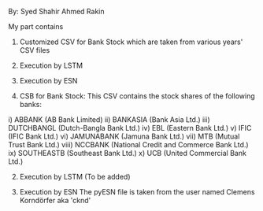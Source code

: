 By: Syed Shahir Ahmed Rakin

My part contains
1) Customized CSV for Bank Stock which are taken from various years' CSV files
2) Execution by LSTM
3) Execution by ESN

1) CSB for Bank Stock:
This CSV contains the stock shares of the following banks:

i) ABBANK (AB Bank Limited)
ii) BANKASIA (Bank Asia Ltd.)
iii) DUTCHBANGL (Dutch-Bangla Bank Ltd.)
iv) EBL (Eastern Bank Ltd.)
v) IFIC (IFIC Bank Ltd.)
vi) JAMUNABANK (Jamuna Bank Ltd.)
vii) MTB (Mutual Trust Bank Ltd.)
viii) NCCBANK (National Credit and Commerce Bank Ltd.)
ix) SOUTHEASTB (Southeast Bank Ltd.)
x) UCB (United Commercial Bank Ltd.)

2) Execution by LSTM
(To be added)

3) Execution by ESN
The pyESN file is taken from the user named Clemens Korndörfer aka 'cknd'
